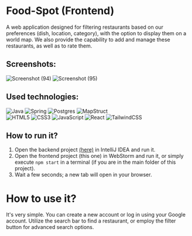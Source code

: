 # Food-Spot (Frontend)
A web application designed for filtering restaurants based on our preferences (dish, location, category), with the option to display them on a world map. We also provide the capability to add and manage these restaurants, as well as to rate them.


## Screenshots:
![Screenshot (94)](https://github.com/FoXcodeZ/foodspot-frontend/assets/109001258/3980ee9f-46fa-471b-bab3-a6020eb72bef)
![Screenshot (95)](https://github.com/FoXcodeZ/foodspot-frontend/assets/109001258/0bb67434-10c5-40cb-b7ea-cdab86b9be27)


## Used technologies:
![Java](https://img.shields.io/badge/java-%23ED8B00.svg?style=for-the-badge&logo=openjdk&logoColor=white)
![Spring](https://img.shields.io/badge/spring-%236DB33F.svg?style=for-the-badge&logo=spring&logoColor=white)
![Postgres](https://img.shields.io/badge/postgres-%23316192.svg?style=for-the-badge&logo=postgresql&logoColor=white)
![MapStruct](https://github.com/FoXcodeZ/foodspot-frontend/assets/109001258/a193cf88-5e10-454c-a395-29a7010f5bc7)
<br/>
![HTML5](https://img.shields.io/badge/html5-%23E34F26.svg?style=for-the-badge&logo=html5&logoColor=white)
![CSS3](https://img.shields.io/badge/css3-%231572B6.svg?style=for-the-badge&logo=css3&logoColor=white)
![JavaScript](https://img.shields.io/badge/javascript-%23323330.svg?style=for-the-badge&logo=javascript&logoColor=%23F7DF1E) 
![React](https://img.shields.io/badge/react-%2320232a.svg?style=for-the-badge&logo=react&logoColor=%2361DAFB)
![TailwindCSS](https://img.shields.io/badge/tailwindcss-%2338B2AC.svg?style=for-the-badge&logo=tailwind-css&logoColor=white)


## How to run it?
1. Open the backend project [(here)](https://github.com/FoXcodeZ/foodspot-backend) in IntelliJ IDEA and run it.
2. Open the frontend project (this one) in WebStorm and run it, or simply execute ``npm start`` in a terminal (if you are in the main folder of this project).
3. Wait a few seconds; a new tab will open in your browser.


# How to use it?
It's very simple. You can create a new account or log in using your Google account. Utilize the search bar to find a restaurant, or employ the filter button for advanced search options.
